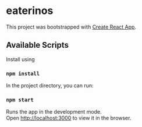 # eaterinos

This project was bootstrapped with [Create React App](https://github.com/facebook/create-react-app).

## Available Scripts

Install using

### `npm install`

In the project directory, you can run:

### `npm start`

Runs the app in the development mode.<br>
Open [http://localhost:3000](http://localhost:3000) to view it in the browser.